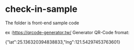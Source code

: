 # check-in-sample
The folder is front-end sample code 

ex :https://qrcode-generator.tw/
Generator QR-Code fromat:

{"lat":25.136320394838833,"lng":121.54297453763601}
